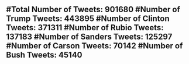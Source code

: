 #Total Number of Tweets: 901680 
#Number of Trump Tweets: 443895
#Number of Clinton Tweets: 371311
#Number of Rubio Tweets: 137183
#Number of Sanders Tweets: 125297
#Number of Carson Tweets: 70142
#Number of Bush Tweets: 45140
---
